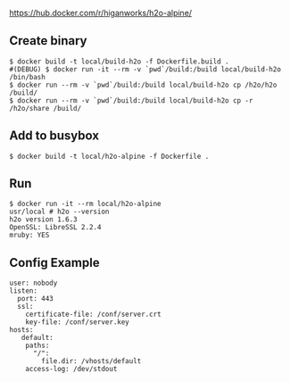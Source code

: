 
https://hub.docker.com/r/higanworks/h2o-alpine/

## Create binary

```
$ docker build -t local/build-h2o -f Dockerfile.build .
#(DEBUG) $ docker run -it --rm -v `pwd`/build:/build local/build-h2o /bin/bash
$ docker run --rm -v `pwd`/build:/build local/build-h2o cp /h2o/h2o /build/
$ docker run --rm -v `pwd`/build:/build local/build-h2o cp -r /h2o/share /build/
```

## Add to busybox

```
$ docker build -t local/h2o-alpine -f Dockerfile .
```

## Run

```
$ docker run -it --rm local/h2o-alpine
usr/local # h2o --version
h2o version 1.6.3
OpenSSL: LibreSSL 2.2.4
mruby: YES
```

## Config Example

```
user: nobody
listen:
  port: 443
  ssl:
    certificate-file: /conf/server.crt
    key-file: /conf/server.key
hosts:
   default:
    paths:
      "/":
        file.dir: /vhosts/default
    access-log: /dev/stdout
```
